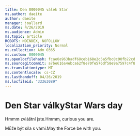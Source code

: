 ```yaml
---
title: Den 8000045 válek Star
ms.author: daeite
author: daeite
manager: joallard
ms.date: 4/26/2019
ms.audience: Admin
ms.topic: article
ROBOTS: NOINDEX, NOFOLLOW
localization_priority: Normal
ms.collection: Adm_O365
ms.custom: 8000045
ms.openlocfilehash: fcae0e963badf68ceb168e2c5a5fbc0c90fb22cd
ms.sourcegitcommit: a7be616a4ebca62f8e70fe576df58e9a7597c4f8
ms.translationtype: MT
ms.contentlocale: cs-CZ
ms.lasthandoff: 04/26/2019
ms.locfileid: "33363089"
---
```

# <a name="star-wars-day"></a><span data-ttu-id="e78a9-102">Den Star války</span><span class="sxs-lookup"><span data-stu-id="e78a9-102">Star Wars day</span></span>

<span data-ttu-id="e78a9-103">Hmmm zvláštní jste.</span><span class="sxs-lookup"><span data-stu-id="e78a9-103">Hmmm, curious you are.</span></span>

<span data-ttu-id="e78a9-104">Může být síla s vámi.</span><span class="sxs-lookup"><span data-stu-id="e78a9-104">May the Force be with you.</span></span>